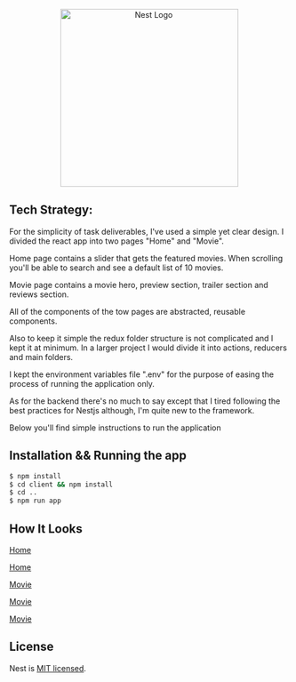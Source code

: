 <p align="center">
  <a href="https://www.albathanext.com/" target="blank"><img src="https://static.wixstatic.com/media/43d7b1_dae03c43e8644ebdb3bbecffa55370c8~mv2.png/v1/fill/w_107,h_119,al_c,usm_0.66_1.00_0.01,enc_auto/A-Next.png" width="320" alt="Nest Logo" /></a>
</p>

## Tech Strategy:

For the simplicity of task deliverables, I've used a simple yet clear design. I divided the react app into two pages "Home" and "Movie".

Home page contains a slider that gets the featured movies. When scrolling you'll be able to search and see a default list of 10 movies.

Movie page contains a movie hero, preview section, trailer section and reviews section.

All of the components of the tow pages are abstracted, reusable components.

Also to keep it simple the redux folder structure is not complicated and I kept it at minimum. In a larger project I would divide it into actions, reducers and main folders.

I kept the environment variables file ".env" for the purpose of easing the process of running the application only.

As for the backend there's no much to say except that I tired following the best practices for Nestjs although, I'm quite new to the framework.

Below you'll find simple instructions to run the application

## Installation && Running the app

```bash
$ npm install
$ cd client && npm install
$ cd ..
$ npm run app
```

## How It Looks

[Home](https://drive.google.com/file/d/1TD6kPirwn9PBO05CUeJR-W4jKQMfgdK1/view?usp=sharing)

[Home](https://drive.google.com/file/d/1tfJUIXzW0hwh2UKtG8O9FABRURheZ5fe/view?usp=sharing)

[Movie](https://drive.google.com/file/d/1E-Y9xxqQ5h7Z3gSMA0ydG1PKSd4pckoD/view?usp=sharing)

[Movie](https://drive.google.com/file/d/1lKXd4od7zk1PW0-nLpp0cLTGTi5kYLRK/view?usp=sharing)

[Movie](https://drive.google.com/file/d/1UlL8eC7iPbV2nrRST9fNVZdOz4Ww-_N5/view?usp=sharing)

## License

Nest is [MIT licensed](LICENSE).
